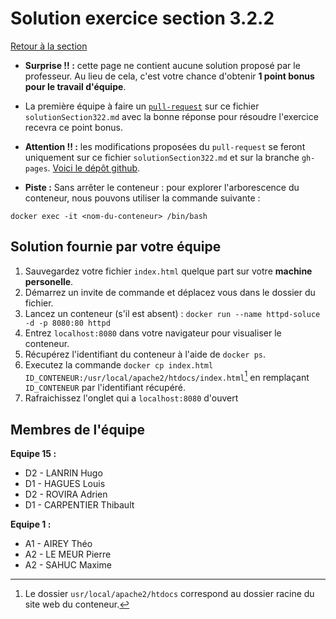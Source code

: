 
# Solution exercice section 3.2.2
<a href="/introduction-docker/1base/index.html#section322">Retour à la section</a>

- **Surprise !! :** cette page ne contient aucune solution proposé par le professeur. Au lieu de cela, c'est votre chance d'obtenir **1 point bonus pour le travail d'équipe**.

- La première équipe à faire un [```pull-request```](https://juanluck.github.io/Introduction-GIT/tp4/#pullrequest) sur ce fichier ```solutionSection322.md``` avec la bonne réponse pour résoudre l'exercice recevra ce point bonus.

- **Attention !! :** les modifications proposées du ```pull-request``` se feront uniquement sur ce fichier ```solutionSection322.md``` et sur la branche ```gh-pages```. [Voici le dépôt github](https://github.com/juanluck/introduction-docker).

- **Piste :**
Sans arrêter le conteneur : pour explorer l'arborescence du conteneur, nous pouvons utiliser la commande suivante :
```
docker exec -it <nom-du-conteneur> /bin/bash
```

## Solution fournie par votre équipe

1. Sauvegardez votre fichier `index.html` quelque part sur votre **machine personelle**.
2. Démarrez un invite de commande et déplacez vous dans le dossier du fichier.
3. Lancez un conteneur (s'il est absent) : `docker run --name httpd-soluce -d -p 8080:80 httpd`
4. Entrez `localhost:8080` dans votre navigateur pour visualiser le conteneur.
5. Récupérez l'identifiant du conteneur à l'aide de `docker ps`.
6. Executez la commande `docker cp index.html ID_CONTENEUR:/usr/local/apache2/htdocs/index.html`[^1] en remplaçant `ID_CONTENEUR` par l'identifiant récupéré.
7. Rafraichissez l'onglet qui a `localhost:8080` d'ouvert

[^1]: Le dossier `usr/local/apache2/htdocs` correspond au dossier racine du site web du conteneur.

## Membres de l'équipe

**Equipe 15 :**

- D2 - LANRIN Hugo
- D1 - HAGUES Louis 
- D2 - ROVIRA Adrien
- D1 - CARPENTIER Thibault


**Equipe 1 :**

- A1 - AIREY Théo
- A2 - LE MEUR Pierre
- A2 - SAHUC Maxime



